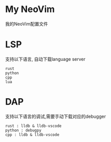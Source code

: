 # My NeoVim

我的NeoVim配置文件

# LSP

支持以下语言,
自动下载language server

```
rust
python
cpp
lua
```

# DAP

支持以下语言的调试,需要手动下载对应的debugger

```
rust : lldb & lldb-vscode
python : debugpy
cpp : lldb & lldb-vscode
```

